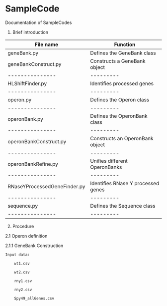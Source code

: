 SampleCode
==========
Documentation of SampleCodes

1. Brief introduction

| File name	| Function |
|---------------|  --------- |
| geneBank.py	| Defines the GeneBank class |
| geneBankConstruct.py|	Constructs a GeneBank object|
|---------------|  --------- |
| HLShiftFinder.py|	Identifies processed genes |
|---------------|  --------- |
| operon.py|	Defines the Operon class|
|---------------|  --------- |
| operonBank.py|	Defines the OperonBank class|
|---------------|  --------- |
| operonBankConstruct.py|	Constructs an OperonBank object|
|---------------|  --------- |
| operonBankRefine.py|	Unifies different OperonBanks|
|---------------|  --------- |
| RNaseYProcessedGeneFinder.py|	Identifies RNase Y processed genes|
|---------------|  --------- |
| sequence.py|	Defines the Sequence class|
|---------------|  --------- |

2. Procedure

2.1 Operon definition

2.1.1 GeneBank Construction
	
	Input data:
	
		wt1.csv
	
		wt2.csv
	
		rny1.csv
	
		rny2.csv
	
		Spy49_allGenes.csv
